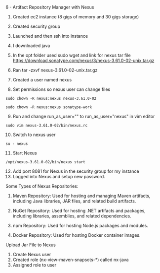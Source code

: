 6 - Artifact Repository Manager with Nexus

1. Created ec2 instance (8 gigs of memory and 30 gigs storage)
2. Created security group
3. Launched and then ssh into instance
4. I downloaded java
5. In the opt folder used sudo wget and link for nexus tar file
   https://download.sonatype.com/nexus/3/nexus-3.61.0-02-unix.tar.gz

6. Ran tar -zxvf nexus-3.61.0-02-unix.tar.gz
7. Created a user named nexus
8. Set permissions so nexus user can change files

```
sudo chown -R nexus:nexus nexus-3.61.0-02
```

```
sudo chown -R nexus:nexus sonatype-work
```

9. Run and change run_as_user="" to run_as_user="nexus" in vim editor

```
sudo vim nexus-3.61.0-02/bin/nexus.rc
```

10. Switch to nexus user

```
su - nexus
```

11. Start Nexus

```
/opt/nexus-3.61.0-02/bin/nexus start
```

12. Add port 8081 for Nexus in the security group for my instance
13. Logged into Nexus and setup new password.

Some Types of Nexus Repositories:

1. Maven Repository: Used for hosting and managing Maven artifacts, including Java libraries, JAR files, and related build artifacts.

2. NuGet Repository: Used for hosting .NET artifacts and packages, including libraries, assemblies, and related dependencies.

3. npm Repository: Used for hosting Node.js packages and modules.

4. Docker Repository: Used for hosting Docker container images.

Upload Jar File to Nexus

1. Create Nexus user
2. Created role (nx-view-maven-snapsots-\*) called nx-java
3. Assigned role to user
